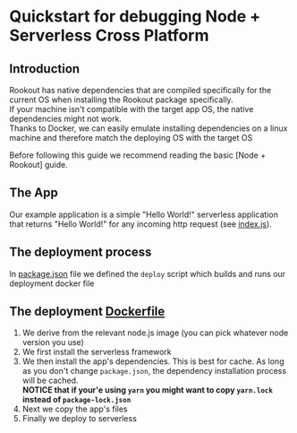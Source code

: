 # Quickstart for debugging Node + Serverless Cross Platform
## Introduction
Rookout has native dependencies that are compiled specifically for the current OS when installing the Rookout package specifically.  
If your machine isn't compatible with the target app OS, the native dependencies might not work.  
Thanks to Docker, we can easily emulate installing dependencies on a linux machine and therefore match the deploying OS with the target OS  

Before following this guide we recommend reading the basic [Node + Rookout] guide.

## The App
Our example application is a simple "Hello World!" serverless application that returns "Hello World!" for any incoming http request (see [index.js](index.js)).  

## The deployment process
In [package.json](package.json) file we defined the `deploy` script which builds and runs our deployment docker file

## The deployment [Dockerfile](Dockerfile)
1. We derive from the relevant node.js image (you can pick whatever node version you use)
1. We first install the serverless framework
1. We then install the app's dependencies. This is best for cache. As long as you don't change `package.json`, the dependency installation process will be cached.  
**NOTICE that if your'e using `yarn` you might want to copy `yarn.lock` instead of `package-lock.json`**
1. Next we copy the app's files
1. Finally we deploy to serverless
